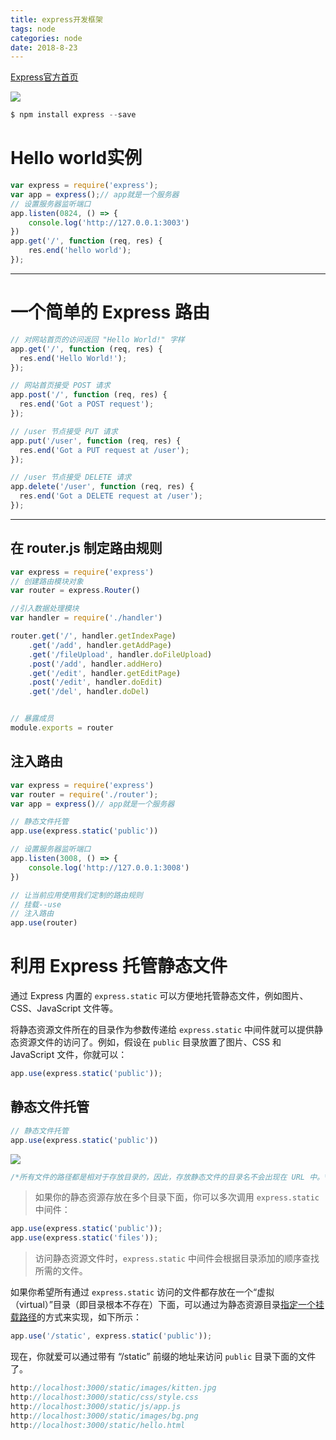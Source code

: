```yaml
---
title: express开发框架
tags: node
categories: node
date: 2018-8-23
---
```


[Express官方首页](http://www.expressjs.com.cn/)

![](/mdImg/express框架学习1.png)

```js
$ npm install express --save
```

# Hello world实例

```js
var express = require('express');
var app = express();// app就是一个服务器
// 设置服务器监听端口
app.listen(0824, () => {
    console.log('http://127.0.0.1:3003')
})
app.get('/', function (req, res) {
    res.end('hello world');
});
```

------

<!--more-->

# 一个简单的 Express 路由

```js
// 对网站首页的访问返回 "Hello World!" 字样
app.get('/', function (req, res) {
  res.end('Hello World!');
});

// 网站首页接受 POST 请求
app.post('/', function (req, res) {
  res.end('Got a POST request');
});

// /user 节点接受 PUT 请求
app.put('/user', function (req, res) {
  res.end('Got a PUT request at /user');
});

// /user 节点接受 DELETE 请求
app.delete('/user', function (req, res) {
  res.end('Got a DELETE request at /user');
});
```

------

## 在 router.js 制定路由规则

```js
var express = require('express')
// 创建路由模块对象
var router = express.Router()

//引入数据处理模块
var handler = require('./handler')

router.get('/', handler.getIndexPage)
    .get('/add', handler.getAddPage)
    .get('/fileUpload', handler.doFileUpload)
    .post('/add', handler.addHero)
    .get('/edit', handler.getEditPage)
    .post('/edit', handler.doEdit)
    .get('/del', handler.doDel)


// 暴露成员
module.exports = router
```

## 注入路由

```js
var express = require('express')
var router = require('./router');
var app = express()// app就是一个服务器

// 静态文件托管
app.use(express.static('public'))

// 设置服务器监听端口
app.listen(3008, () => {
    console.log('http://127.0.0.1:3008')
})

// 让当前应用使用我们定制的路由规则
// 挂载--use
// 注入路由
app.use(router)
```

# 利用 Express 托管静态文件

通过 Express 内置的 `express.static` 可以方便地托管静态文件，例如图片、CSS、JavaScript 文件等。

将静态资源文件所在的目录作为参数传递给 `express.static` 中间件就可以提供静态资源文件的访问了。例如，假设在 `public` 目录放置了图片、CSS 和 JavaScript 文件，你就可以：

```js
app.use(express.static('public'));
```

## 静态文件托管

```js
// 静态文件托管
app.use(express.static('public'))
```

![](/mdImg/express框架学习2.png)

```js
/*所有文件的路径都是相对于存放目录的，因此，存放静态文件的目录名不会出现在 URL 中。*/
```

>  如果你的静态资源存放在多个目录下面，你可以多次调用 `express.static` 中间件：

```js
app.use(express.static('public'));
app.use(express.static('files'));
```

> 访问静态资源文件时，`express.static` 中间件会根据目录添加的顺序查找所需的文件。

如果你希望所有通过 `express.static` 访问的文件都存放在一个“虚拟（virtual）”目录（即目录根本不存在）下面，可以通过为静态资源目录[指定一个挂载路径](http://www.expressjs.com.cn/4x/api.html#app.use)的方式来实现，如下所示：

```js
app.use('/static', express.static('public'));
```

现在，你就爱可以通过带有 “/static” 前缀的地址来访问 `public` 目录下面的文件了。

```js
http://localhost:3000/static/images/kitten.jpg
http://localhost:3000/static/css/style.css
http://localhost:3000/static/js/app.js
http://localhost:3000/static/images/bg.png
http://localhost:3000/static/hello.html
```

